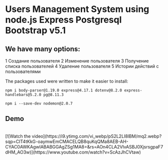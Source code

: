 # Users Management System using node.js Express Postgresql Bootstrap v5.1

## We have many options:

1 Создание пользователя
2 Изменение пользователя
3 Получение списка пользователей
4 Удаление пользователя
5 Истории действий с пользователями

The packages used were written to make it easier to install:

```
npm i body-parser@1.19.0 express@4.17.1 dotenv@8.2.0 express-handlebars@5.2.0 pg@8.11.3
```

```
npm i --save-dev nodemon@2.0.7
```

## Demo
<br>
[![Watch the video](https://i9.ytimg.com/vi_webp/pS2L2LI8lBM/mq2.webp?sqp=CIT4tKkG-oaymwEmCMACELQB8quKqQMa8AEB-AH-CYAC0AWKAgwIABABGGAgZSg1MA8=&rs=AOn4CLA2VlvASBJ0XjsrsgpaF7dHM_AO3w)](https://www.youtube.com/watch?v=ScAzJhCVtaw)

